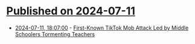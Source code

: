 # [Published on 2024-07-11](index.md)

* [2024-07-11, 18:07:00](https://soylentnews.org/article.pl?sid=24/07/10/2328230&from=rss) - [First-Known TikTok Mob Attack Led by Middle Schoolers Tormenting Teachers](https://soylentnews.org/article.pl?sid=24/07/10/2328230&from=rss)
